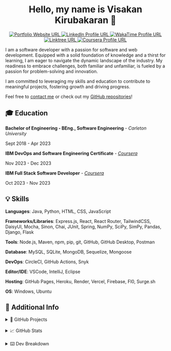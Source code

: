 <h1 align="center">Hello, my name is Visakan Kirubakaran 👋 </h1> 

<p align="center">
  <a href="https://vikiru.vercel.app/">
    <img src="https://img.shields.io/badge/Portfolio-255E63?style=for-the-badge&logo=About.me&logoColor=white" alt="Portfolio Website URL">
  </a>
  <a href="https://www.linkedin.com/in/viskirubakaran/">
    <img src="https://img.shields.io/badge/LinkedIn-0077B5?style=for-the-badge&logo=linkedin&logoColor=white" alt="LinkedIn Profile URL" />
  </a>
  <a href="https://wakatime.com/@vikiru">
    <img src="https://img.shields.io/badge/WakaTime-000000?style=for-the-badge&logo=WakaTime&logoColor=white" alt="WakaTime Profile URL"/>
  </a>
  <a href="https://linktree.com/viskirubakaran">
    <img src="https://img.shields.io/badge/linktree-39E09B?style=for-the-badge&logo=linktree&logoColor=white" alt="Linktree URL"/>
  </a>
  <a href="https://www.coursera.org/user/6b418d7a562f91c50c9185d76bd9b908">
    <img src="https://img.shields.io/badge/Coursera-0056D2?style=for-the-badge&logo=Coursera&logoColor=white" alt="Coursera Profile URL" />
  </a>
</p>

I am a software developer with a passion for software and web development. Equipped with a solid foundation of knowledge and a thirst for learning, I am eager to navigate the dynamic landscape of the industry. My readiness to embrace challenges, both familiar and unfamiliar, is fueled by a passion for problem-solving and innovation.

I am committed to leveraging my skills and education to contribute to meaningful projects, fostering growth and driving progress.

Feel free to [contact me](https://vikiru.vercel.app/contact) or check out my [GitHub repositories](https://github.com/vikiru?tab=repositories&q=&type=&language=&sort=stargazers)!

## 🎓 Education

**Bachelor of Engineering - BEng., Software Engineering** - *Carleton University*  

Sept 2018 - Apr 2023

**IBM DevOps and Software Engineering Certificate** - [*Coursera*](https://coursera.org/share/ff5dc718cd4f17208f60c5004f079928) 

Nov 2023 - Dec 2023

**IBM Full Stack Software Developer** - [*Coursera*](https://coursera.org/share/2c288e462af814df334a75f4e59cbfe6)  

Oct 2023 - Nov 2023

## 💡 Skills

**Languages**: Java, Python, HTML, CSS, JavaScript

**Frameworks/Libraries**: Express.js, React, React Router, TailwindCSS, DaisyUI, Mocha, Sinon, Chai, JUnit, Spring, NumPy, SciPy, SimPy, Pandas, Django, Flask

**Tools**: Node.js, Maven, npm, pip, git, GitHub, GitHub Desktop, Postman

**Database**: MySQL, SQLite, MongoDB, Sequelize, Mongoose

**DevOps**: CircleCI, GitHub Actions, Snyk

**Editor/IDE**: VSCode, IntelliJ, Eclipse

**Hosting**: GitHub Pages, Heroku, Render, Vercel, Firebase, Fl0, Surge.sh

**OS**: Windows, Ubuntu

## 📝 Additional Info

<details>
<summary>🚀 GitHub Projects</summary>

- **Kelbrum | Anime Recommendation System**
  - Technologies Used: `Node.js`, `React`, `React Router`, `TailwindCSS`, `DaisyUI`, `Tensorflow.js`
  - [GitHub Repo](https://github.com/vikiru/kelbrum)
  - [Project Showcase Page](https://vikiru.vercel.app/projects/Kelbrum)
 
- **Parseum | Markdown Editor and Parser**
  - Technologies Used: `Node.js`, `Peggy.js`, `React`, `TailwindCSS`, `DaisyUI`
  - [GitHub Repo](https://github.com/vikiru/parseum)
  - [Project Showcase Page](https://vikiru.vercel.app/projects/Parseum)
  
- **RESTasaurus | Dinosaur REST API**
  - Technologies Used: `Express.js`, `MongoDB`, `Mongoose`, `Sinon`, `Mocha`, `Chai`
  - [GitHub Repo](https://github.com/vikiru/restasaurus)
  - [Project Showcase Page](https://vikiru.vercel.app/projects/RESTasaurus)
  
- **Portfolio Website**
  - Technologies Used: `React`, `React Router`, `TailwindCSS`
  - [GitHub Repo](https://github.com/vikiru/vikiru.github.io)
  - [Project Showcase Page](https://vikiru.vercel.app/projects/Portfolio)

- **Urvo | Multi-purpose Discord Bot**
  - Technologies Used: `Node.js`, `SQLite`, `Sequelize`, `Mocha`, `Chai`
  - [GitHub Repo](https://github.com/vikiru/Urvo)
  - [Project Showcase Page](https://vikiru.vercel.app/projects/Urvo)

- **CodeSmell | Static Analysis Tool**
  - Technologies Used: `Java`, `Maven`, `JUnit`, `Python`, `JavaFX WebView`, `HTML`, `CSS`, `JavaScript`
  - [GitHub Repo](https://github.com/vikiru/CodeSmell)
  - [Project Showcase Page](https://vikiru.vercel.app/projects/CodeSmell)

- **discrete-sim | Manufacturing Facility Simulation**
  - Technologies Used: `Python`, `NumPy`, `SciPy`, `SimPy`
  - [GitHub Repo](https://github.com/vikiru/discrete-sim)
  - [Project Showcase Page](https://vikiru.vercel.app/projects/discrete-sim)

- **Mini-SurveyMonkey | Spring Boot CRUD Web App**
  - Technologies Used: `Java`, `Maven`, `Spring Boot`, `Thymeleaf`, `JUnit`, `HTML`, `CSS`
  - [GitHub Repo](https://github.com/vikiru/Mini-SurveyMonkey)
  - [Project Showcase Page](https://vikiru.vercel.app/projects/Mini-SurveyMonkey)

- **Elevator Simulator | Threads and UDP**
  - Technologies Used: `Java`, `Maven`, `JUnit`
  - GitHub Repo: `private`
  - [Project Showcase Page](https://vikiru.vercel.app/projects/Elevator-Simulator)

- **digitalRisk | MVC Swing Game**
  - Technologies Used: `Java`, `Maven`, `JUnit`, `Swing`
  - [GitHub Repo](https://github.com/flavji/digitalRisk)
  - [Project Showcase Page](https://vikiru.vercel.app/projects/digitalRisk)

</details>

<br/>

<details>
  <summary>📈 GitHub Stats</summary>
  <p align="center">
<a href="https://github.com/anuraghazra/github-readme-stats"><img src="https://github-readme-stats.vercel.app/api/?username=vikiru&show_icons=true&count_private=true&theme=react&hide_border=true&bg_color=1F222E" width="400px" alt="Visakan Kirubakaran's Github Stats" /></a>
<a href="https://github.com/anuraghazra/github-readme-stats"><img src="https://github-readme-stats.vercel.app/api/top-langs/?username=vikiru&langs_count=8&layout=compact&theme=react&hide_border=true&bg_color=1F222E" height="167px"  alt="Visakan Kirubakaran's Most Used Languages"/></a>
    <a href="https://github.com/DenverCoder1/github-readme-streak-stats"><img src="https://streak-stats.demolab.com?user=vikiru&theme=monokai-metallian&hide_border=true&card_width=500&dates=61DBFA&currStreakNum=61DBFA&ring=61DBFA&currStreakLabel=61DBFA&sideNums=61DBFA&sideLabels=61DBFA&fire=61DBFA" alt="Visakan Kirubakaran's Programming Streak"/></a>
  </p>
</details>

<br/>

<details>
  <summary>⌨️ Dev Breakdown</summary>
<!--START_SECTION:waka-->

```python
From: 24 July 2024 - To: 31 July 2024

Total Time: 1 hr 44 mins

JSON         1 hr 3 mins     ███████████████▒░░░░░░░░░   60.77 %
Markdown     19 mins         ████▓░░░░░░░░░░░░░░░░░░░░   19.09 %
TypeScript   12 mins         ███░░░░░░░░░░░░░░░░░░░░░░   12.42 %
YAML         3 mins          ▓░░░░░░░░░░░░░░░░░░░░░░░░   02.90 %
JavaScript   2 mins          ▓░░░░░░░░░░░░░░░░░░░░░░░░   02.75 %
Other        2 mins          ▒░░░░░░░░░░░░░░░░░░░░░░░░   01.97 %
```

<!--END_SECTION:waka-->
</details>
